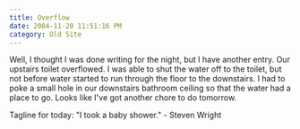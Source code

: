 ```yaml
---
title: Overflow
date: 2004-11-20 11:51:16 PM
category: Old Site
---
```


Well, I thought I was done writing for the night, but I have another entry. Our upstairs toilet overflowed. I was able to shut the water off to the toilet, but not before water started to run through the floor to the downstairs. I had to poke a small hole in our downstairs bathroom ceiling so that the water had a place to go. Looks like I've got another chore to do tomorrow.

Tagline for today: "I took a baby shower." - Steven Wright

